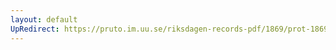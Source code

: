 ```yaml
---
layout: default
UpRedirect: https://pruto.im.uu.se/riksdagen-records-pdf/1869/prot-1869--fk--322/prot-1869--fk--322_006.pdf
---
```

